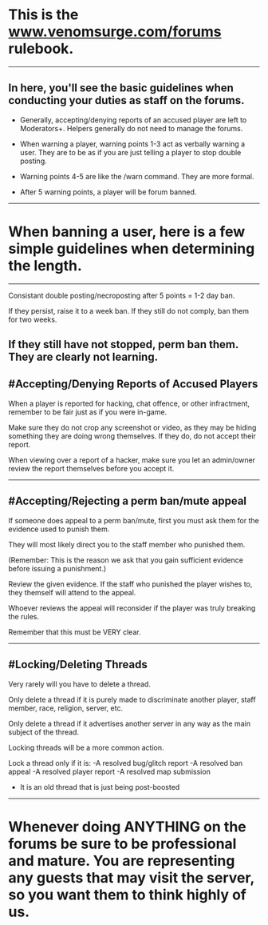 # This is the www.venomsurge.com/forums rulebook.
--------------------------------------------------------------------------------------------------------------------------------------
In here, you'll see the basic guidelines when conducting your duties as staff on the forums.
--------------------------------------------------------------------------------------------------------------------------------------
- Generally, accepting/denying reports of an accused player are left to Moderators+. Helpers generally do not need to manage the forums.

- When warning a player, warning points 1-3 act as verbally warning a user. They are to be as if you are just telling a player to stop double posting.
- Warning points 4-5 are like the /warn command. They are more formal.
- After 5 warning points, a player will be forum banned.

--------------------------------------------------------------------------------------------------------------------------------------
# When banning a user, here is a few simple guidelines when determining the length.
--------------------------------------------------------------------------------------------------------------------------------------
Consistant double posting/necroposting after 5 points = 1-2 day ban.

If they persist, raise it to a week ban. If they still do not comply, ban them for two weeks.

If they still have not stopped, perm ban them. They are clearly not learning.
--------------------------------------------------------------------------------------------------------------------------------------
#Accepting/Denying Reports of Accused Players
--------------------------------------------------------------------------------------------------------------------------------------

When a player is reported for hacking, chat offence, or other infractment, remember to be fair just as if you were in-game.

Make sure they do not crop any screenshot or video, as they may be hiding something they are doing wrong themselves.
If they do, do not accept their report.

When viewing over a report of a hacker, make sure you let an admin/owner review the report themselves before you accept it.

--------------------------------------------------------------------------------------------------------------------------------------
#Accepting/Rejecting a perm ban/mute appeal
--------------------------------------------------------------------------------------------------------------------------------------

If someone does appeal to a perm ban/mute, first you must ask them for the evidence used to punish them.

They will most likely direct you to the staff member who punished them.

(Remember: This is the reason we ask that you gain sufficient evidence before issuing a punishment.)

Review the given evidence. If the staff who punished the player wishes to, they themself will attend to the appeal.

Whoever reviews the appeal will reconsider if the player was truly breaking the rules.

Remember that this must be VERY clear.

-------------------------------------------------------------------------------------------------------------------------
#Locking/Deleting Threads
-------------------------------------------------------------------------------------------------------------------------

Very rarely will you have to delete a thread.

Only delete a thread if it is purely made to discriminate another player, staff member, race, religion, server, etc. 

Only delete a thread if it advertises another server in any way as the main subject of the thread.

Locking threads will be a more common action.

Lock a thread only if it is:
-A resolved bug/glitch report
-A resolved ban appeal
-A resolved player report
-A resolved map submission
- It is an old thread that is just being post-boosted
------------------------------------------------------------------------------------------------------------------------------------

# Whenever doing ANYTHING on the forums be sure to be professional and mature. You are representing any guests that may visit the server, so you want them to think highly of us.
